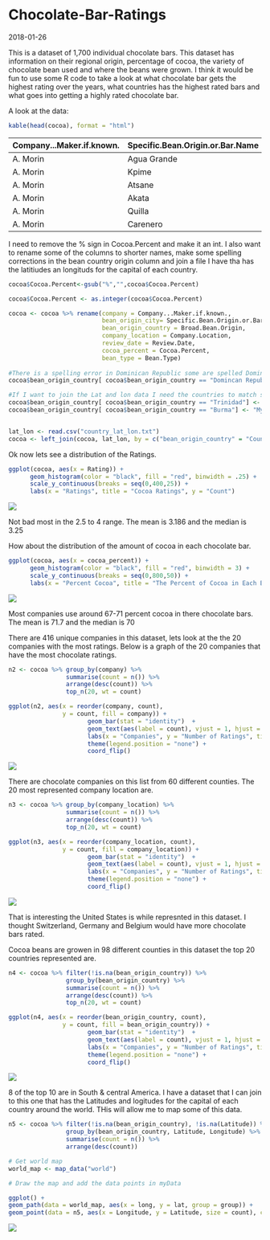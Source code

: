 Chocolate-Bar-Ratings
================
2018-01-26

This is a dataset of 1,700 individual chocolate bars. This dataset has information on their regional origin, percentage of cocoa, the variety of chocolate bean used and where the beans were grown. I think it would be fun to use some R code to take a look at what chocolate bar gets the highest rating over the years, what countries has the highest rated bars and what goes into getting a highly rated chocolate bar.

A look at the data:

``` r
kable(head(cocoa), format = "html")
```

<table>
<thead>
<tr>
<th style="text-align:left;">
Company...Maker.if.known.
</th>
<th style="text-align:left;">
Specific.Bean.Origin.or.Bar.Name
</th>
<th style="text-align:right;">
REF
</th>
<th style="text-align:right;">
Review.Date
</th>
<th style="text-align:left;">
Cocoa.Percent
</th>
<th style="text-align:left;">
Company.Location
</th>
<th style="text-align:right;">
Rating
</th>
<th style="text-align:left;">
Bean.Type
</th>
<th style="text-align:left;">
Broad.Bean.Origin
</th>
</tr>
</thead>
<tbody>
<tr>
<td style="text-align:left;">
A. Morin
</td>
<td style="text-align:left;">
Agua Grande
</td>
<td style="text-align:right;">
1876
</td>
<td style="text-align:right;">
2016
</td>
<td style="text-align:left;">
63%
</td>
<td style="text-align:left;">
France
</td>
<td style="text-align:right;">
3.75
</td>
<td style="text-align:left;">
NA
</td>
<td style="text-align:left;">
Sao Tome
</td>
</tr>
<tr>
<td style="text-align:left;">
A. Morin
</td>
<td style="text-align:left;">
Kpime
</td>
<td style="text-align:right;">
1676
</td>
<td style="text-align:right;">
2015
</td>
<td style="text-align:left;">
70%
</td>
<td style="text-align:left;">
France
</td>
<td style="text-align:right;">
2.75
</td>
<td style="text-align:left;">
NA
</td>
<td style="text-align:left;">
Togo
</td>
</tr>
<tr>
<td style="text-align:left;">
A. Morin
</td>
<td style="text-align:left;">
Atsane
</td>
<td style="text-align:right;">
1676
</td>
<td style="text-align:right;">
2015
</td>
<td style="text-align:left;">
70%
</td>
<td style="text-align:left;">
France
</td>
<td style="text-align:right;">
3.00
</td>
<td style="text-align:left;">
NA
</td>
<td style="text-align:left;">
Togo
</td>
</tr>
<tr>
<td style="text-align:left;">
A. Morin
</td>
<td style="text-align:left;">
Akata
</td>
<td style="text-align:right;">
1680
</td>
<td style="text-align:right;">
2015
</td>
<td style="text-align:left;">
70%
</td>
<td style="text-align:left;">
France
</td>
<td style="text-align:right;">
3.50
</td>
<td style="text-align:left;">
NA
</td>
<td style="text-align:left;">
Togo
</td>
</tr>
<tr>
<td style="text-align:left;">
A. Morin
</td>
<td style="text-align:left;">
Quilla
</td>
<td style="text-align:right;">
1704
</td>
<td style="text-align:right;">
2015
</td>
<td style="text-align:left;">
70%
</td>
<td style="text-align:left;">
France
</td>
<td style="text-align:right;">
3.50
</td>
<td style="text-align:left;">
NA
</td>
<td style="text-align:left;">
Peru
</td>
</tr>
<tr>
<td style="text-align:left;">
A. Morin
</td>
<td style="text-align:left;">
Carenero
</td>
<td style="text-align:right;">
1315
</td>
<td style="text-align:right;">
2014
</td>
<td style="text-align:left;">
70%
</td>
<td style="text-align:left;">
France
</td>
<td style="text-align:right;">
2.75
</td>
<td style="text-align:left;">
Criollo
</td>
<td style="text-align:left;">
Venezuela
</td>
</tr>
</tbody>
</table>
I need to remove the % sign in Cocoa.Percent and make it an int. I also want to rename some of the columns to shorter names, make some spelling corrections in the bean country origin column and join a file I have tha has the latitiudes an longituds for the capital of each country.

``` r
cocoa$Cocoa.Percent<-gsub("%","",cocoa$Cocoa.Percent)

cocoa$Cocoa.Percent <- as.integer(cocoa$Cocoa.Percent)

cocoa <- cocoa %>% rename(company = Company...Maker.if.known., 
                          bean_origin_city= Specific.Bean.Origin.or.Bar.Name, 
                          bean_origin_country = Broad.Bean.Origin, 
                          company_location = Company.Location, 
                          review_date = Review.Date, 
                          cocoa_percent = Cocoa.Percent, 
                          bean_type = Bean.Type)
   
#There is a spelling error in Dominican Republic some are spelled Domincan Republic.
cocoa$bean_origin_country[ cocoa$bean_origin_country == "Domincan Republic"] <- "Dominican Republic"   

#If I want to join the Lat and lon data I need the countries to match so I need to change Trinidad to Trinidad and Tobago
cocoa$bean_origin_country[ cocoa$bean_origin_country == "Trinidad"] <- "Trinidad and Tobago" 
cocoa$bean_origin_country[ cocoa$bean_origin_country == "Burma"] <- "Myanmar"


lat_lon <- read.csv("country_lat_lon.txt")   
cocoa <- left_join(cocoa, lat_lon, by = c("bean_origin_country" = "Country")) %>% select(-c(Capital))
```

Ok now lets see a distribution of the Ratings.

``` r
ggplot(cocoa, aes(x = Rating)) +
      geom_histogram(color = "black", fill = "red", binwidth = .25) +
      scale_y_continuous(breaks = seq(0,400,25)) +
      labs(x = "Ratings", title = "Cocoa Ratings", y = "Count")
```

![](Chocolate_Bar_Ratings_files/figure-markdown_github-ascii_identifiers/unnamed-chunk-5-1.png)

Not bad most in the 2.5 to 4 range. The mean is 3.186 and the median is 3.25

How about the distribution of the amount of cocoa in each chocolate bar.

``` r
ggplot(cocoa, aes(x = cocoa_percent)) +
      geom_histogram(color = "black", fill = "red", binwidth = 3) +
      scale_y_continuous(breaks = seq(0,800,50)) +
      labs(x = "Percent Cocoa", title = "The Percent of Cocoa in Each Bar", y = "Count")
```

![](Chocolate_Bar_Ratings_files/figure-markdown_github-ascii_identifiers/unnamed-chunk-6-1.png)

Most companies use around 67-71 percent cocoa in there chocolate bars. The mean is 71.7 and the median is 70

There are 416 unique companies in this dataset, lets look at the the 20 companies with the most ratings. Below is a graph of the 20 companies that have the most chocolate ratings.

``` r
n2 <- cocoa %>% group_by(company) %>% 
                summarise(count = n()) %>% 
                arrange(desc(count)) %>%
                top_n(20, wt = count)

ggplot(n2, aes(x = reorder(company, count),
               y = count, fill = company)) + 
                      geom_bar(stat = "identity")  +
                      geom_text(aes(label = count), vjust = 1, hjust = .5) + 
                      labs(x = "Companies", y = "Number of Ratings", title = "Companies With the most Ratings") +
                      theme(legend.position = "none") +
                      coord_flip()
```

![](Chocolate_Bar_Ratings_files/figure-markdown_github-ascii_identifiers/unnamed-chunk-8-1.png)

There are chocolate companies on this list from 60 different counties. The 20 most represented company location are.

``` r
n3 <- cocoa %>% group_by(company_location) %>% 
                summarise(count = n()) %>% 
                arrange(desc(count)) %>%
                top_n(20, wt = count)   

ggplot(n3, aes(x = reorder(company_location, count),
               y = count, fill = company_location)) + 
                      geom_bar(stat = "identity")  +
                      geom_text(aes(label = count), vjust = 1, hjust = .5) + 
                      labs(x = "Companies", y = "Number of Ratings", title = "Companies With the most Ratings") +
                      theme(legend.position = "none") +
                      coord_flip()
```

![](Chocolate_Bar_Ratings_files/figure-markdown_github-ascii_identifiers/unnamed-chunk-10-1.png)

That is interesting the United States is while represnted in this dataset. I thought Switzerland, Germany and Belgium would have more chocolate bars rated.

Cocoa beans are growen in 98 different counties in this dataset the top 20 countries represented are.

``` r
n4 <- cocoa %>% filter(!is.na(bean_origin_country)) %>%
                group_by(bean_origin_country) %>% 
                summarise(count = n()) %>% 
                arrange(desc(count)) %>%
                top_n(20, wt = count)   

ggplot(n4, aes(x = reorder(bean_origin_country, count),
               y = count, fill = bean_origin_country)) + 
                      geom_bar(stat = "identity")  +
                      geom_text(aes(label = count), vjust = 1, hjust = .5) + 
                      labs(x = "Companies", y = "Number of Ratings", title = "Companies With the most Ratings") +
                      theme(legend.position = "none") +
                      coord_flip()
```

![](Chocolate_Bar_Ratings_files/figure-markdown_github-ascii_identifiers/unnamed-chunk-12-1.png)

8 of the top 10 are in South & central America. I have a dataset that I can join to this one that has the Latitudes and logitudes for the capital of each country around the world. THis will allow me to map some of this data.

``` r
n5 <- cocoa %>% filter(!is.na(bean_origin_country), !is.na(Latitude)) %>%
                group_by(bean_origin_country, Latitude, Longitude) %>% 
                summarise(count = n()) %>% 
                arrange(desc(count)) 

# Get world map
world_map <- map_data("world")

# Draw the map and add the data points in myData

ggplot() +
geom_path(data = world_map, aes(x = long, y = lat, group = group)) +
geom_point(data = n5, aes(x = Longitude, y = Latitude, size = count), color = "red")
```

![](Chocolate_Bar_Ratings_files/figure-markdown_github-ascii_identifiers/unnamed-chunk-13-1.png)
